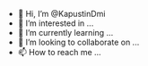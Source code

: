 - 👋 Hi, I’m @KapustinDmi
- 👀 I’m interested in ...
- 🌱 I’m currently learning ...
- 💞️ I’m looking to collaborate on ...
- 📫 How to reach me ...

<!---
KapustinDmi/KapustinDmi is a ✨ special ✨ repository because its `README.md` (this file) appears on your GitHub profile.
You can click the Preview link to take a look at your changes.
--->
